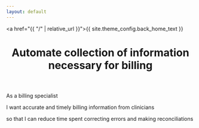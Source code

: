 ```yaml
---
layout: default
---
```


<a href="{{ "/" | relative_url }}">{{ site.theme_config.back_home_text }}</a>

<header>
  <h1>Automate collection of information necessary for billing
</h1>
</header>

As a billing specialist

I want accurate and timely billing information from clinicians

so that I can reduce time spent correcting errors and making reconciliations